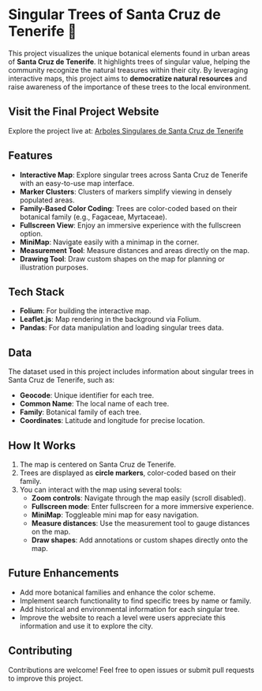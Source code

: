 # Singular Trees of Santa Cruz de Tenerife 🌳

This project visualizes the unique botanical elements found in urban areas of **Santa Cruz de Tenerife**. It highlights trees of singular value, helping the community recognize the natural treasures within their city. By leveraging interactive maps, this project aims to **democratize natural resources** and raise awareness of the importance of these trees to the local environment.

## Visit the Final Project Website
Explore the project live at: [Arboles Singulares de Santa Cruz de Tenerife](https://pablo-ferro.github.io/ArbolesSingularesSantaCruzTenerife/)


## Features

- **Interactive Map**: Explore singular trees across Santa Cruz de Tenerife with an easy-to-use map interface.
- **Marker Clusters**: Clusters of markers simplify viewing in densely populated areas.
- **Family-Based Color Coding**: Trees are color-coded based on their botanical family (e.g., Fagaceae, Myrtaceae).
- **Fullscreen View**: Enjoy an immersive experience with the fullscreen option.
- **MiniMap**: Navigate easily with a minimap in the corner.
- **Measurement Tool**: Measure distances and areas directly on the map.
- **Drawing Tool**: Draw custom shapes on the map for planning or illustration purposes.

## Tech Stack

- **Folium**: For building the interactive map.
- **Leaflet.js**: Map rendering in the background via Folium.
- **Pandas**: For data manipulation and loading singular trees data.

## Data

The dataset used in this project includes information about singular trees in Santa Cruz de Tenerife, such as:
- **Geocode**: Unique identifier for each tree.
- **Common Name**: The local name of each tree.
- **Family**: Botanical family of each tree.
- **Coordinates**: Latitude and longitude for precise location.

## How It Works

1. The map is centered on Santa Cruz de Tenerife.
2. Trees are displayed as **circle markers**, color-coded based on their family.
3. You can interact with the map using several tools:
   - **Zoom controls**: Navigate through the map easily (scroll disabled).
   - **Fullscreen mode**: Enter fullscreen for a more immersive experience.
   - **MiniMap**: Toggleable mini map for easy navigation.
   - **Measure distances**: Use the measurement tool to gauge distances on the map.
   - **Draw shapes**: Add annotations or custom shapes directly onto the map.

## Future Enhancements

- Add more botanical families and enhance the color scheme.
- Implement search functionality to find specific trees by name or family.
- Add historical and environmental information for each singular tree.
- Improve the website to reach a level were users appreciate this information and use it to explore the city.

## Contributing

Contributions are welcome! Feel free to open issues or submit pull requests to improve this project.
